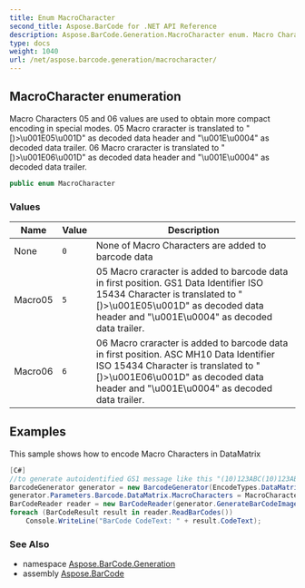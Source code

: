 ```yaml
---
title: Enum MacroCharacter
second_title: Aspose.BarCode for .NET API Reference
description: Aspose.BarCode.Generation.MacroCharacter enum. Macro Characters 05 and 06 values are used to obtain more compact encoding in special modes. 05 Macro craracter is translated to u001E05u001D as decoded data header and u001Eu0004 as decoded data trailer. 06 Macro craracter is translated to u001E06u001D as decoded data header and u001Eu0004 as decoded data trailer
type: docs
weight: 1040
url: /net/aspose.barcode.generation/macrocharacter/
---
```

## MacroCharacter enumeration

Macro Characters 05 and 06 values are used to obtain more compact encoding in special modes. 05 Macro craracter is translated to "[)&gt;\u001E05\u001D" as decoded data header and "\u001E\u0004" as decoded data trailer. 06 Macro craracter is translated to "[)&gt;\u001E06\u001D" as decoded data header and "\u001E\u0004" as decoded data trailer.

```csharp
public enum MacroCharacter
```

### Values

| Name | Value | Description |
| --- | --- | --- |
| None | `0` | None of Macro Characters are added to barcode data |
| Macro05 | `5` | 05 Macro craracter is added to barcode data in first position. GS1 Data Identifier ISO 15434 Character is translated to "[)&gt;\u001E05\u001D" as decoded data header and "\u001E\u0004" as decoded data trailer. |
| Macro06 | `6` | 06 Macro craracter is added to barcode data in first position. ASC MH10 Data Identifier ISO 15434 Character is translated to "[)&gt;\u001E06\u001D" as decoded data header and "\u001E\u0004" as decoded data trailer. |

## Examples

This sample shows how to encode Macro Characters in DataMatrix

```csharp
[C#]
//to generate autoidentified GS1 message like this "(10)123ABC(10)123ABC" in ISO 15434 format you need:
BarcodeGenerator generator = new BarcodeGenerator(EncodeTypes.DataMatrix, "10123ABC\u001D10123ABC");
generator.Parameters.Barcode.DataMatrix.MacroCharacters = MacroCharacter.Macro05;
BarCodeReader reader = new BarCodeReader(generator.GenerateBarCodeImage(), DecodeType.GS1DataMatrix);
foreach (BarCodeResult result in reader.ReadBarCodes())
    Console.WriteLine("BarCode CodeText: " + result.CodeText);
```

### See Also

* namespace [Aspose.BarCode.Generation](../../aspose.barcode.generation/)
* assembly [Aspose.BarCode](../../)


